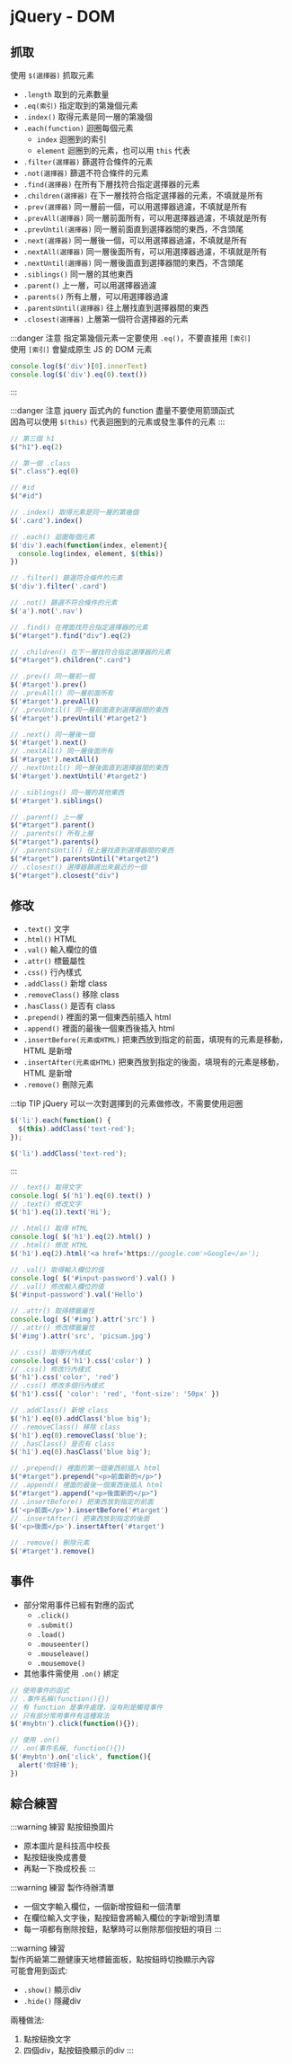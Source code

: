 # jQuery - DOM

## 抓取
使用 `$(選擇器)` 抓取元素
- `.length` 取到的元素數量
- `.eq(索引)` 指定取到的第幾個元素
- `.index()` 取得元素是同一層的第幾個
- `.each(function)` 迴圈每個元素
  - `index` 迴圈到的索引
  - `element` 迴圈到的元素，也可以用 `this` 代表
- `.filter(選擇器)` 篩選符合條件的元素
- `.not(選擇器)` 篩選不符合條件的元素
- `.find(選擇器)` 在所有下層找符合指定選擇器的元素
- `.children(選擇器)` 在下一層找符合指定選擇器的元素，不填就是所有
- `.prev(選擇器)` 同一層前一個，可以用選擇器過濾，不填就是所有
- `.prevAll(選擇器)` 同一層前面所有，可以用選擇器過濾，不填就是所有
- `.prevUntil(選擇器)` 同一層前面直到選擇器間的東西，不含頭尾
- `.next(選擇器)` 同一層後一個，可以用選擇器過濾，不填就是所有
- `.nextAll(選擇器)` 同一層後面所有，可以用選擇器過濾，不填就是所有
- `.nextUntil(選擇器)` 同一層後面直到選擇器間的東西，不含頭尾
- `.siblings()` 同一層的其他東西
- `.parent()` 上一層，可以用選擇器過濾
- `.parents()` 所有上層，可以用選擇器過濾
- `.parentsUntil(選擇器)` 往上層找直到選擇器間的東西
- `.closest(選擇器)` 上層第一個符合選擇器的元素

:::danger 注意
指定第幾個元素一定要使用 `.eq()`，不要直接用 `[索引]`  
使用 `[索引]` 會變成原生 JS 的 DOM 元素
```js
console.log($('div')[0].innerText)
console.log($('div').eq(0).text())
```
:::

:::danger 注意
jquery 函式內的 function 盡量不要使用箭頭函式  
因為可以使用 `$(this)` 代表迴圈到的元素或發生事件的元素
:::

```js
// 第三個 h1
$("h1").eq(2)

// 第一個 .class
$(".class").eq(0)

// #id
$("#id")

// .index() 取得元素是同一層的第幾個
$('.card').index()

// .each() 迴圈每個元素
$('div').each(function(index, element){
  console.log(index, element, $(this))
})

// .filter() 篩選符合條件的元素
$('div').filter('.card')

// .not() 篩選不符合條件的元素
$('a').not('.nav')

// .find() 在裡面找符合指定選擇器的元素
$("#target").find("div").eq(2)

// .children() 在下一層找符合指定選擇器的元素
$("#target").children(".card")

// .prev() 同一層前一個
$('#target').prev()
// .prevAll() 同一層前面所有
$('#target').prevAll()
// .prevUntil() 同一層前面直到選擇器間的東西
$('#target').prevUntil('#target2')

// .next() 同一層後一個
$('#target').next()
// .nextAll() 同一層後面所有
$('#target').nextAll()
// .nextUntil() 同一層後面直到選擇器間的東西
$('#target').nextUntil('#target2')

// .siblings() 同一層的其他東西
$('#target').siblings()

// .parent() 上一層
$("#target").parent()
// .parents() 所有上層
$("#target").parents()
// .parentsUntil() 往上層找直到選擇器間的東西
$("#target").parentsUntil("#target2")
// .closest() 選擇器篩選出來最近的一個
$("#target").closest("div")
```

## 修改
- `.text()` 文字
- `.html()` HTML
- `.val()` 輸入欄位的值
- `.attr()` 標籤屬性
- `.css()` 行內樣式
- `.addClass()` 新增 class
- `.removeClass()` 移除 class
- `.hasClass()` 是否有 class
- `.prepend()` 裡面的第一個東西前插入 html
- `.append()` 裡面的最後一個東西後插入 html
- `.insertBefore(元素或HTML)` 把東西放到指定的前面，填現有的元素是移動，HTML 是新增
- `.insertAfter(元素或HTML)` 把東西放到指定的後面，填現有的元素是移動，HTML 是新增
- `.remove()` 刪除元素

:::tip TIP
jQuery 可以一次對選擇到的元素做修改，不需要使用迴圈
```js
$('li').each(function() {
  $(this).addClass('text-red');
});

$('li').addClass('text-red');
```
:::

```js
// .text() 取得文字
console.log( $('h1').eq(0).text() )
// .text() 修改文字
$('h1').eq(1).text('Hi');

// .html() 取得 HTML
console.log( $('h1').eq(2).html() )
// .html() 修改 HTML
$('h1').eq(2).html('<a href='https://google.com'>Google</a>');

// .val() 取得輸入欄位的值
console.log( $('#input-password').val() )
// .val() 修改輸入欄位的值
$('#input-password').val('Hello')

// .attr() 取得標籤屬性
console.log( $('#img').attr('src') )
// .attr() 修改標籤屬性
$('#img').attr('src', 'picsum.jpg')

// .css() 取得行內樣式
console.log( $('h1').css('color') )
// .css() 修改行內樣式
$('h1').css('color', 'red')
// .css() 修改多個行內樣式
$('h1').css({ 'color': 'red', 'font-size': '50px' })

// .addClass() 新增 class
$('h1').eq(0).addClass('blue big');
// .removeClass() 移除 class
$('h1').eq(0).removeClass('blue');
// .hasClass() 是否有 class
$('h1').eq(0).hasClass('blue big');

// .prepend() 裡面的第一個東西前插入 html
$("#target").prepend("<p>前面新的</p>")
// .append() 裡面的最後一個東西後插入 html
$("#target").append("<p>後面新的</p>")
// .insertBefore() 把東西放到指定的前面
$('<p>前面</p>').insertBefore('#target')
// .insertAfter() 把東西放到指定的後面
$('<p>後面</p>').insertAfter('#target')

// .remove() 刪除元素
$('#target').remove()
```

## 事件
- 部分常用事件已經有對應的函式
  - `.click()`
  - `.submit()`
  - `.load()`
  - `.mouseenter()`
  - `.mouseleave()`
  - `.mousemove()`
- 其他事件需使用 `.on()` 綁定

```js
// 使用事件的函式
// .事件名稱(function(){})
// 有 function 是事件處理，沒有則是觸發事件 
// 只有部分常用事件有這種寫法
$('#mybtn').click(function(){});

// 使用 .on()
// .on(事件名稱, function(){})
$('#mybtn').on('click', function(){
  alert('你好棒');
})
```

## 綜合練習
:::warning 練習
點按鈕換圖片
- 原本圖片是科技高中校長
- 點按鈕後換成書曼
- 再點一下換成校長
:::

:::warning 練習
製作待辦清單
- 一個文字輸入欄位，一個新增按鈕和一個清單
- 在欄位輸入文字後，點按鈕會將輸入欄位的字新增到清單
- 每一項都有刪除按鈕，點擊時可以刪除那個按鈕的項目
:::

:::warning 練習  
製作丙級第二題健康天地標籤面板，點按鈕時切換顯示內容  
可能會用到函式:
- `.show()` 顯示div
- `.hide()` 隱藏div

兩種做法:
1. 點按鈕換文字
2. 四個div，點按鈕換顯示的div
:::